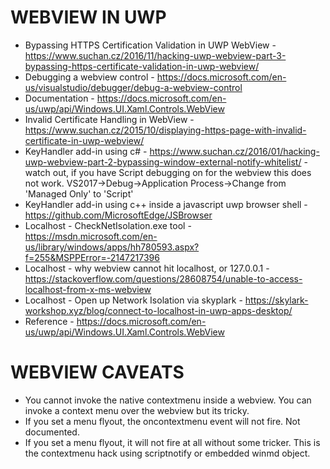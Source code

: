 # WEBVIEW IN UWP
* Bypassing HTTPS Certification Validation in UWP WebView - https://www.suchan.cz/2016/11/hacking-uwp-webview-part-3-bypassing-https-certificate-validation-in-uwp-webview/
* Debugging a webview control - https://docs.microsoft.com/en-us/visualstudio/debugger/debug-a-webview-control
* Documentation - https://docs.microsoft.com/en-us/uwp/api/Windows.UI.Xaml.Controls.WebView
* Invalid Certificate Handling in WebView - https://www.suchan.cz/2015/10/displaying-https-page-with-invalid-certificate-in-uwp-webview/
* KeyHandler add-in using c# - https://www.suchan.cz/2016/01/hacking-uwp-webview-part-2-bypassing-window-external-notify-whitelist/ - watch out, if  you have Script debugging on for the webview this does not work.  VS2017->Debug->Application Process->Change from 'Managed Only' to 'Script'
* KeyHandler add-in using c++ inside a javascript uwp browser shell - https://github.com/MicrosoftEdge/JSBrowser
* Localhost - CheckNetIsolation.exe tool - https://msdn.microsoft.com/en-us/library/windows/apps/hh780593.aspx?f=255&MSPPError=-2147217396
* Localhost - why webview cannot hit localhost, or 127.0.0.1 - https://stackoverflow.com/questions/28608754/unable-to-access-localhost-from-x-ms-webview
* Localhost - Open up Network Isolation via skyplark - https://skylark-workshop.xyz/blog/connect-to-localhost-in-uwp-apps-desktop/
* Reference - https://docs.microsoft.com/en-us/uwp/api/Windows.UI.Xaml.Controls.WebView

# WEBVIEW CAVEATS
* You cannot invoke the native contextmenu inside a webview.  You can invoke a context menu over the webview but its tricky.
* If you set a menu flyout, the oncontextmenu event will not fire.  Not documented.
* If you set a menu flyout, it will not fire at all without some tricker.  This is the contextmenu hack using scriptnotify or embedded winmd object.
